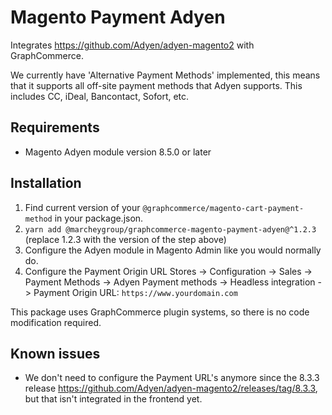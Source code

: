 # Magento Payment Adyen

Integrates https://github.com/Adyen/adyen-magento2 with GraphCommerce.

We currently have 'Alternative Payment Methods' implemented, this means that it
supports all off-site payment methods that Adyen supports. This includes CC,
iDeal, Bancontact, Sofort, etc.

## Requirements

- Magento Adyen module version 8.5.0 or later

## Installation

1. Find current version of your `@graphcommerce/magento-cart-payment-method` in
   your package.json.
2. `yarn add @marcheygroup/graphcommerce-magento-payment-adyen@^1.2.3` (replace
   1.2.3 with the version of the step above)
3. Configure the Adyen module in Magento Admin like you would normally do.
4. Configure the Payment Origin URL Stores -> Configuration -> Sales -> Payment
   Methods -> Adyen Payment methods -> Headless integration -> Payment Origin
   URL: `https://www.yourdomain.com`

This package uses GraphCommerce plugin systems, so there is no code modification
required.

## Known issues

- We don't need to configure the Payment URL's anymore since the 8.3.3 release
  https://github.com/Adyen/adyen-magento2/releases/tag/8.3.3, but that isn't
  integrated in the frontend yet.
